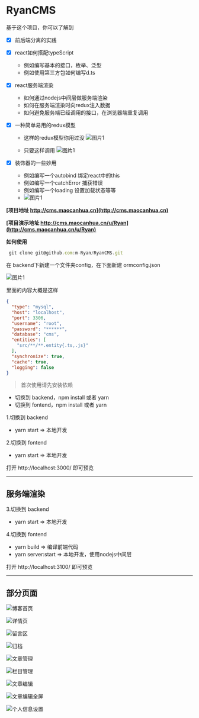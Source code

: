 # RyanCMS 

基于这个项目，你可以了解到
 * [x] 前后端分离的实践
 * [x] react如何搭配typeScript
      - 例如编写基本的接口，枚举、泛型
      - 例如使用第三方包如何编写d.ts
 * [x] react服务端渲染
      - 如何通过nodejs中间层做服务端渲染
      - 如何在服务端渲染时向redux注入数据
      - 如何避免服务端已经调用的接口，在浏览器端重复调用
 * [x] 一种简单易用的redux模型
      - 这样的redux模型你用过没
     ![图片1](http://assets.maocanhua.cn/FscX6YmM2PzZniBm2A20EDE2Ox82)

     -  只要这样调用
     ![图片1](http://assets.maocanhua.cn/FpzfJcR_a-GY71hq3f-ombJ-FdXY)


 * [x] 装饰器的一些妙用
     - 例如编写一个autobind 绑定react中的this
     - 例如编写一个catchError 捕获错误
     - 例如编写一个loading 设置加载状态等等
     - ![图片1](http://assets.maocanhua.cn/FqYe1F8tn5aHooNgL_RMNFo2jq4t)

**[项目地址 http://cms.maocanhua.cn](http://cms.maocanhua.cn)** 

**[项目演示地址 http://cms.maocanhua.cn/u/Ryan](http://cms.maocanhua.cn/u/Ryan)**

**如何使用** 

```js
 git clone git@github.com:m-Ryan/RyanCMS.git
```

在 backend下新建一个文件夹config，在下面新建 ormconfig.json

![图片1](http://assets.maocanhua.cn/FtJVhfhzvMiGuIHuIKqIN3QtvfO3) 

里面的内容大概是这样
```json
{
  "type": "mysql",
  "host": "localhost",
  "port": 3306,
  "username": "root",
  "password": "******",
  "database": "cms",
  "entities": [
    "src/**/**.entity{.ts,.js}"
  ],
  "synchronize": true,
  "cache": true,
  "logging": false
}
```
> 首次使用请先安装依赖
- 切换到 backend，npm install 或者 yarn
- 切换到 fontend，npm install 或者 yarn

1.切换到 backend
  - yarn start => 本地开发

2.切换到 fontend
  - yarn start => 本地开发

打开 http://localhost:3000/ 即可预览

---

## 服务端渲染

3.切换到 backend
  - yarn start => 本地开发

4.切换到 fontend
  - yarn build => 编译前端代码
  - yarn server:start => 本地开发，使用nodejs中间层

打开 http://localhost:3100/ 即可预览

--- 

## 部分页面 
![博客首页](http://assets.maocanhua.cn/FqmWmTvur0mTxa000AIAWxkycZTI)

![详情页](http://assets.maocanhua.cn/FlvtGEyl3Zf96yciMPfD-JfpHqsA) 

![留言区](http://assets.maocanhua.cn/Fmd9twKGnDdx_if1xp8CReEjc3ZJ) 

![归档](http://assets.maocanhua.cn/FnbQyUiK8BbtMocOhiJDQ4qnmdaj) 

![文章管理](http://assets.maocanhua.cn/FoxpVX3brem5H01CGsXJB4mkqVaM) 

![栏目管理](http://assets.maocanhua.cn/FrJgYl-vgD_419DDr4oUUHfzi75m) 

![文章编辑](http://assets.maocanhua.cn/FmfEGrUJNw_-tEJpX9bzx1pnElCZ) 

![文章编辑全屏](http://assets.maocanhua.cn/FvvPYQ692UwIk5qgkpb_mw1A6YGF) 

![个人信息设置](http://assets.maocanhua.cn/Fm8dIQh7Oquh3IzFkeOipPi_eveH) 
